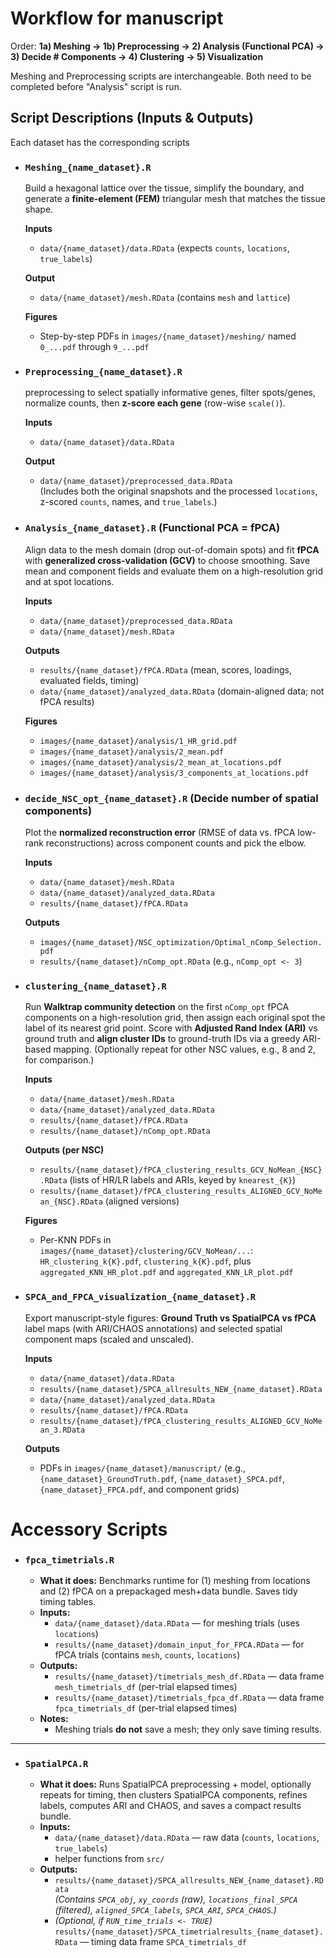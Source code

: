 # Workflow for manuscript

Order: **1a) Meshing → 1b) Preprocessing → 2) Analysis (Functional PCA) → 3) Decide # Components → 4) Clustering → 5) Visualization**

Meshing and Preprocessing scripts are interchangeable. Both need to be completed before "Analysis" script is run.


## Script Descriptions (Inputs & Outputs)

Each dataset has the corresponding scripts

- ### `Meshing_{name_dataset}.R`  
  Build a hexagonal lattice over the tissue, simplify the boundary, and generate a **finite-element (FEM)** triangular mesh that matches the tissue shape.

  **Inputs**
  - `data/{name_dataset}/data.RData` (expects `counts`, `locations`, `true_labels`)

  **Output**
  - `data/{name_dataset}/mesh.RData` (contains `mesh` and `lattice`)

  **Figures**
  - Step-by-step PDFs in `images/{name_dataset}/meshing/` named `0_...pdf` through `9_...pdf`

- ### `Preprocessing_{name_dataset}.R` 
  preprocessing to select spatially informative genes, filter spots/genes, normalize counts, then **z-score each gene** (row-wise `scale()`).

  **Inputs**
  - `data/{name_dataset}/data.RData`

  **Output**
  - `data/{name_dataset}/preprocessed_data.RData`  
    (Includes both the original snapshots and the processed `locations`, z-scored `counts`, names, and `true_labels`.)

- ### `Analysis_{name_dataset}.R` (Functional PCA = fPCA) 
  Align data to the mesh domain (drop out-of-domain spots) and fit **fPCA** with **generalized cross-validation (GCV)** to choose smoothing. Save mean and component fields and evaluate them on a high-resolution grid and at spot locations.

  **Inputs**
  - `data/{name_dataset}/preprocessed_data.RData`
  - `data/{name_dataset}/mesh.RData`

  **Outputs**
  - `results/{name_dataset}/fPCA.RData` (mean, scores, loadings, evaluated fields, timing)
  - `data/{name_dataset}/analyzed_data.RData` (domain-aligned data; not fPCA results)

  **Figures**
  - `images/{name_dataset}/analysis/1_HR_grid.pdf`
  - `images/{name_dataset}/analysis/2_mean.pdf`
  - `images/{name_dataset}/analysis/2_mean_at_locations.pdf`
  - `images/{name_dataset}/analysis/3_components_at_locations.pdf`


- ### `decide_NSC_opt_{name_dataset}.R` (Decide number of spatial components)  
  Plot the **normalized reconstruction error** (RMSE of data vs. fPCA low-rank reconstructions) across component counts and pick the elbow.

  **Inputs**
  - `data/{name_dataset}/mesh.RData`
  - `data/{name_dataset}/analyzed_data.RData`
  - `results/{name_dataset}/fPCA.RData`

  **Outputs**
  - `images/{name_dataset}/NSC_optimization/Optimal_nComp_Selection.pdf`
  - `results/{name_dataset}/nComp_opt.RData` (e.g., `nComp_opt <- 3`)

- ### `clustering_{name_dataset}.R` 
  Run **Walktrap community detection** on the first `nComp_opt` fPCA components on a high-resolution grid, then assign each original spot the label of its nearest grid point. Score with **Adjusted Rand Index (ARI)** vs ground truth and **align cluster IDs** to ground-truth IDs via a greedy ARI-based mapping. (Optionally repeat for other NSC values, e.g., 8 and 2, for comparison.)

  **Inputs**
  - `data/{name_dataset}/mesh.RData`
  - `data/{name_dataset}/analyzed_data.RData`
  - `results/{name_dataset}/fPCA.RData`
  - `results/{name_dataset}/nComp_opt.RData`

  **Outputs (per NSC)**
  - `results/{name_dataset}/fPCA_clustering_results_GCV_NoMean_{NSC}.RData` (lists of HR/LR labels and ARIs, keyed by `knearest_{K}`)
  - `results/{name_dataset}/fPCA_clustering_results_ALIGNED_GCV_NoMean_{NSC}.RData` (aligned versions)

  **Figures**
  - Per-KNN PDFs in `images/{name_dataset}/clustering/GCV_NoMean/...`:  
    `HR_clustering_k{K}.pdf`, `clustering_k{K}.pdf`, plus `aggregated_KNN_HR_plot.pdf` and `aggregated_KNN_LR_plot.pdf`

- ### `SPCA_and_FPCA_visualization_{name_dataset}.R`  
  Export manuscript-style figures: **Ground Truth vs SpatialPCA vs fPCA** label maps (with ARI/CHAOS annotations) and selected spatial component maps (scaled and unscaled).

  **Inputs**
  - `data/{name_dataset}/data.RData`
  - `results/{name_dataset}/SPCA_allresults_NEW_{name_dataset}.RData`
  - `data/{name_dataset}/analyzed_data.RData`
  - `results/{name_dataset}/fPCA.RData`
  - `results/{name_dataset}/fPCA_clustering_results_ALIGNED_GCV_NoMean_3.RData`

  **Outputs**
  - PDFs in `images/{name_dataset}/manuscript/` (e.g., `{name_dataset}_GroundTruth.pdf`, `{name_dataset}_SPCA.pdf`, `{name_dataset}_FPCA.pdf`, and component grids)





# Accessory Scripts

- ### `fpca_timetrials.R`
  - **What it does:** Benchmarks runtime for (1) meshing from locations and (2) fPCA on a prepackaged mesh+data bundle. Saves tidy timing tables.
  - **Inputs:**
    - `data/{name_dataset}/data.RData` — for meshing trials (uses `locations`)
    - `results/{name_dataset}/domain_input_for_FPCA.RData` — for fPCA trials (contains `mesh`, `counts`, `locations`)
  - **Outputs:**
    - `results/{name_dataset}/timetrials_mesh_df.RData` — data frame `mesh_timetrials_df` (per-trial elapsed times)
    - `results/{name_dataset}/timetrials_fpca_df.RData` — data frame `fpca_timetrials_df` (per-trial elapsed times)
  - **Notes:**
    - Meshing trials **do not** save a mesh; they only save timing results.

---

- ### `SpatialPCA.R`
  - **What it does:** Runs SpatialPCA preprocessing + model, optionally repeats for timing, then clusters SpatialPCA components, refines labels, computes ARI and CHAOS, and saves a compact results bundle.
  - **Inputs:**
    - `data/{name_dataset}/data.RData` — raw data (`counts`, `locations`, `true_labels`)
    - helper functions from `src/`
  - **Outputs:**
    - `results/{name_dataset}/SPCA_allresults_NEW_{name_dataset}.RData`  
      *(Contains `SPCA_obj`, `xy_coords` (raw), `locations_final_SPCA` (filtered), `aligned_SPCA_labels`, `SPCA_ARI`, `SPCA_CHAOS`.)*
    - *(Optional, if `RUN_time_trials <- TRUE`)* `results/{name_dataset}/SPCA_timetrialresults_{name_dataset}.RData` — timing data frame `SPCA_timetrials_df`



